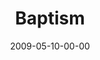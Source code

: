 ---
layout: message
category: message
series: "Filled"
title: "Baptism"
date: 2009-05-10-00-00
message_id: 562
audio: "http://s3.amazonaws.com/crossroadsaudiomessages/Filled4.mp3"
audio-duration: "13:46"
description: "Brian Tome discusses the role of the Holy Spirit and the importance of baptism."
video: "https://s3.amazonaws.com/crossroadsvideomessages/Filled4.mp4"
video-duration: "13:46"
video-image: "http://s3.amazonaws.com/crossroads-media/images/legacy/content/Filled4-still.gif"
flag: "N"
---